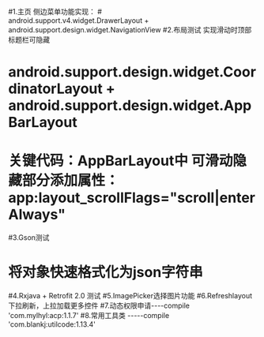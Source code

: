 #1.主页 侧边菜单功能实现：
#<br/>   android.support.v4.widget.DrawerLayout + android.support.design.widget.NavigationView
#2.布局测试 实现滑动时顶部标题栏可隐藏
#    android.support.design.widget.CoordinatorLayout + android.support.design.widget.AppBarLayout
#    关键代码：AppBarLayout中 可滑动隐藏部分添加属性： app:layout_scrollFlags="scroll|enterAlways"
#3.Gson测试
#    将对象快速格式化为json字符串
#4.Rxjava + Retrofit 2.0 测试
#5.ImagePicker选择图片功能
#6.Refreshlayout 下拉刷新，上拉加载更多控件
#7.动态权限申请----compile 'com.mylhyl:acp:1.1.7'
#8.常用工具类 -----compile 'com.blankj:utilcode:1.13.4'